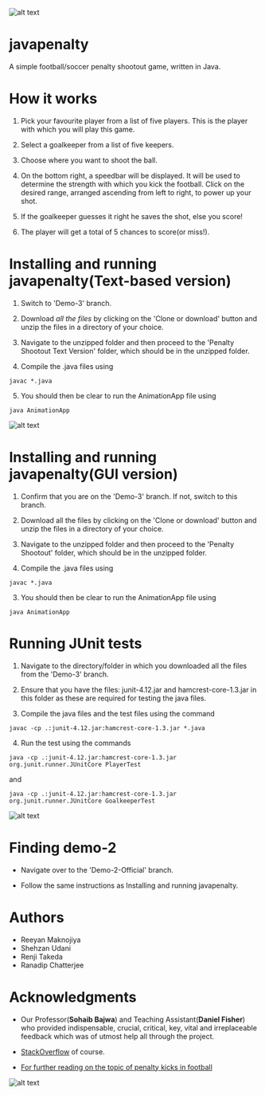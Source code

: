 ![alt text](http://t2online.com/unsafe/780x380/smart/s3.ap-south-1.amazonaws.com/cms-abp-prod-media/library/polopoly_fs/1.75901.1496484359!/image/image.jpg_gen/derivatives/matrix2x1/image.jpg)
# javapenalty

A simple football/soccer penalty shootout game, written in Java.

# How it works

1. Pick your favourite player from a list of five players. This is the player with which you will play this game.

2. Select a goalkeeper from a list of five keepers.

3. Choose where you want to shoot the ball.

4. On the bottom right, a speedbar will be displayed. It will be used to determine the strength with which you kick the football. Click on the desired range, arranged ascending from left to right, to power up your shot.

5. If the goalkeeper guesses it right he saves the shot, else you score!

6. The player will get a total of 5 chances to score(or miss!).

# Installing and running javapenalty(Text-based version)

1. Switch to 'Demo-3' branch.

2. Download *all the files* by clicking on the 'Clone or download' button and unzip the files in a directory of your choice.

3. Navigate to the unzipped folder and then proceed to the 'Penalty Shootout Text Version' folder, which should be in the unzipped folder.

4. Compile the .java files using

`javac *.java`

5. You should then be clear to run the AnimationApp file using 

`java AnimationApp`

![alt text](http://lifesomundane.net/images/-rZ1GcHv5p_k/Uz4UWQqEHiI/AAAAAAAANMA/RzOgIadyUzE/s1600/penalty.jpg)


# Installing and running javapenalty(GUI version)

1. Confirm that you are on the 'Demo-3' branch. If not, switch to this branch. 

2. Download all the files by clicking on the 'Clone or download' button and unzip the files in a directory of your choice.

3. Navigate to the unzipped folder and then proceed to the 'Penalty Shootout' folder, which should be in the unzipped folder.

3. Compile the .java files using

`javac *.java`

3. You should then be clear to run the AnimationApp file using 

`java AnimationApp`

# Running JUnit tests 

1. Navigate to the directory/folder in which you downloaded all the files from the 'Demo-3' branch.

2. Ensure that you have the files: junit-4.12.jar and hamcrest-core-1.3.jar in this folder as these are required for testing the java files.

3. Compile the java files and the test files using the command

`javac -cp .:junit-4.12.jar:hamcrest-core-1.3.jar *.java`

4. Run the test using the commands

`java -cp .:junit-4.12.jar:hamcrest-core-1.3.jar org.junit.runner.JUnitCore PlayerTest`

  and

`java -cp .:junit-4.12.jar:hamcrest-core-1.3.jar org.junit.runner.JUnitCore GoalkeeperTest`

![alt text](https://simplifaster.com/articles/wp-content/uploads/sites/5/2018/07/Soccer-Penalty-Kick.jpg)

# Finding demo-2

* Navigate over to the 'Demo-2-Official' branch.

* Follow the same instructions as Installing and running javapenalty.


# Authors
* Reeyan Maknojiya
* Shehzan Udani
* Renji Takeda
* Ranadip Chatterjee

# Acknowledgments
* Our Professor(**Sohaib Bajwa**) and Teaching Assistant(**Daniel Fisher**) who provided indispensable, crucial, critical, key, vital and irreplaceable feedback which was of utmost help all through the project.

* [StackOverflow](https://stackoverflow.com/) of course.

* [For further reading on the topic of penalty kicks in football](https://en.wikipedia.org/wiki/Penalty_kick_(association_football))

![alt text](https://i.ytimg.com/vi/uZsnr4No36I/maxresdefault.jpg)
